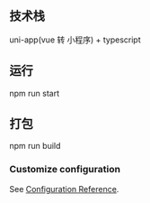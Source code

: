 ## 技术栈
uni-app(vue 转 小程序) + typescript

## 运行
npm run start
## 打包
npm run build


### Customize configuration
See [Configuration Reference](https://cli.vuejs.org/config/).
